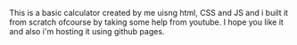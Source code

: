 This is a basic calculator created by me uisng html, CSS and JS and i built it from scratch ofcourse by taking some help from youtube. I hope you like it and also i'm hosting it using github pages.
